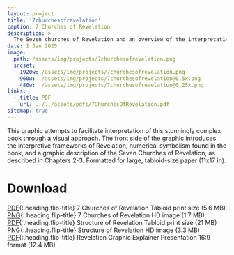 ```yaml
---
layout: project
title: '7churchesofrevelation'
caption: 7 Churches of Revelation
description: >
  The Seven churches of Revelation and an overview of the interpretative frameworks for understanding the book of Revelation.
date: 1 Jan 2025
image: 
  path: /assets/img/projects/7churchesofrevelation.png
  srcset: 
    1920w: /assets/img/projects/7churchesofrevelation.png
    960w:  /assets/img/projects/7churchesofrevelation@0,5x.png
    480w:  /assets/img/projects/7churchesofrevelation@0,25x.png
links:
  - title: PDF
    url: ../../assets/pdfs/7ChurchesOfRevelation.pdf
sitemap: true
---
```


This graphic attempts to facilitate interpretation of this stunningly complex book through a visual approach. The front side of the graphic introduces the interpretive frameworks of Revelation, numerical symbolism found in the book, and a graphic description of the Seven Churches of Revelation, as described in Chapters 2-3. Formatted for large, tabloid-size paper (11x17 in).

# Download
[PDF](../assets/pdfs/7ChurchesOfRevelation.pdf){:.heading.flip-title} <span class="icon-file-pdf"></span> 7 Churches of Revelation Tabloid print size (5.6 MB)  
[PNG](../assets/img/hd/7churchesofrevelationhd.png){:.heading.flip-title} <span class="icon-file-picture"></span> 7 Churches of Revelation HD image (1.7 MB)  
[PDF](../assets/pdfs/StructureOfRevelation.pdf){:.heading.flip-title} <span class="icon-file-pdf"></span> Structure of Revelation Tabloid print size (21 MB)  
[PNG](../assets/img/hd/structureofrevelationhd.png){:.heading.flip-title} <span class="icon-file-picture"></span> Structure of Revelation HD image (3.3 MB)  
[PDF](../assets/pdfs/RevelationGraphicExplainer_v101.pdf){:.heading.flip-title} <span class="icon-file-pdf"></span> Revelation Graphic Explainer Presentation 16:9 format (12.4 MB)
